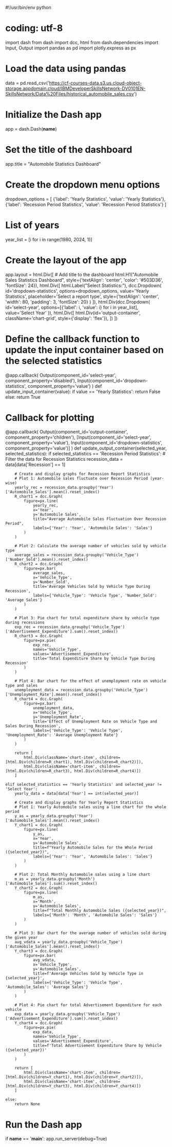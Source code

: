 #!/usr/bin/env python
# coding: utf-8

import dash
from dash import dcc, html
from dash.dependencies import Input, Output
import pandas as pd
import plotly.express as px

# Load the data using pandas
data = pd.read_csv('https://cf-courses-data.s3.us.cloud-object-storage.appdomain.cloud/IBMDeveloperSkillsNetwork-DV0101EN-SkillsNetwork/Data%20Files/historical_automobile_sales.csv')

# Initialize the Dash app
app = dash.Dash(__name__)

# Set the title of the dashboard
app.title = "Automobile Statistics Dashboard"

# Create the dropdown menu options
dropdown_options = [
    {'label': 'Yearly Statistics', 'value': 'Yearly Statistics'},
    {'label': 'Recession Period Statistics', 'value': 'Recession Period Statistics'}
]

# List of years
year_list = [i for i in range(1980, 2024, 1)]

# Create the layout of the app
app.layout = html.Div([
    # Add title to the dashboard
    html.H1("Automobile Sales Statistics Dashboard", style={'textAlign': 'center', 'color': '#503D36', 'fontSize': 24}),
    html.Div([
        html.Label("Select Statistics:"),
        dcc.Dropdown(
            id='dropdown-statistics',
            options=dropdown_options,
            value='Yearly Statistics',
            placeholder='Select a report type',
            style={'textAlign': 'center', 'width': 80, 'padding': 3, 'fontSize': 20}
        )
    ]),
    html.Div(dcc.Dropdown(
        id='select-year',
        options=[{'label': i, 'value': i} for i in year_list],
        value='Select Year'
    )),
    html.Div([
        html.Div(id='output-container', className='chart-grid', style={'display': 'flex'}),
    ])
])

# Define the callback function to update the input container based on the selected statistics
@app.callback(
    Output(component_id='select-year', component_property='disabled'),
    Input(component_id='dropdown-statistics', component_property='value')
)
def update_input_container(value):
    if value == 'Yearly Statistics':
        return False
    else:
        return True

# Callback for plotting
@app.callback(
    Output(component_id='output-container', component_property='children'),
    [Input(component_id='select-year', component_property='value'), Input(component_id='dropdown-statistics', component_property='value')]
)
def update_output_container(selected_year, selected_statistics):
    if selected_statistics == 'Recession Period Statistics':
        # Filter the data for Recession Statistics
        recession_data = data[data['Recession'] == 1]

        # Create and display graphs for Recession Report Statistics
        # Plot 1: Automobile sales fluctuate over Recession Period (year-wise)
        yearly_rec = recession_data.groupby('Year')['Automobile_Sales'].mean().reset_index()
        R_chart1 = dcc.Graph(
            figure=px.line(
                yearly_rec,
                x='Year',
                y='Automobile Sales',
                title="Average Automobile Sales Fluctuation Over Recession Period",
                labels={'Year': 'Year', 'Automobile Sales': 'Sales'}
            )
        )

        # Plot 2: Calculate the average number of vehicles sold by vehicle type
        average_sales = recession_data.groupby('Vehicle_Type')['Number_Sold'].mean().reset_index()
        R_chart2 = dcc.Graph(
            figure=px.bar(
                average_sales,
                x='Vehicle_Type',
                y='Number_Sold',
                title='Average Vehicles Sold by Vehicle Type During Recession',
                labels={'Vehicle_Type': 'Vehicle Type', 'Number_Sold': 'Average Sales'}
            )
        )

        # Plot 3: Pie chart for total expenditure share by vehicle type during recessions
        exp_rec = recession_data.groupby('Vehicle_Type')['Advertisement_Expenditure'].sum().reset_index()
        R_chart3 = dcc.Graph(
            figure=px.pie(
                exp_rec,
                names='Vehicle_Type',
                values='Advertisement_Expenditure',
                title='Total Expenditure Share by Vehicle Type During Recession'
            )
        )

        # Plot 4: Bar chart for the effect of unemployment rate on vehicle type and sales
        unemployment_data = recession_data.groupby('Vehicle_Type')['Unemployment_Rate'].mean().reset_index()
        R_chart4 = dcc.Graph(
            figure=px.bar(
                unemployment_data,
                x='Vehicle_Type',
                y='Unemployment_Rate',
                title='Effect of Unemployment Rate on Vehicle Type and Sales During Recession',
                labels={'Vehicle_Type': 'Vehicle Type', 'Unemployment_Rate': 'Average Unemployment Rate'}
            )
        )

        return [
            html.Div(className='chart-item', children=[html.Div(children=R_chart1), html.Div(children=R_chart2)]),
            html.Div(className='chart-item', children=[html.Div(children=R_chart3), html.Div(children=R_chart4)])
        ]

    elif selected_statistics == 'Yearly Statistics' and selected_year != 'Select Year':
        yearly_data = data[data['Year'] == int(selected_year)]

        # Create and display graphs for Yearly Report Statistics
        # Plot 1: Yearly Automobile sales using a line chart for the whole period
        y_as = yearly_data.groupby('Year')['Automobile_Sales'].mean().reset_index()
        Y_chart1 = dcc.Graph(
            figure=px.line(
                y_as,
                x='Year',
                y='Automobile Sales',
                title=f"Yearly Automobile Sales for the Whole Period ({selected_year})",
                labels={'Year': 'Year', 'Automobile Sales': 'Sales'}
            )
        )

        # Plot 2: Total Monthly Automobile sales using a line chart
        m_as = yearly_data.groupby('Month')['Automobile_Sales'].sum().reset_index()
        Y_chart2 = dcc.Graph(
            figure=px.line(
                m_as,
                x='Month',
                y='Automobile Sales',
                title=f"Total Monthly Automobile Sales ({selected_year})",
                labels={'Month': 'Month', 'Automobile Sales': 'Sales'}
            )
        )

        # Plot 3: Bar chart for the average number of vehicles sold during the given year
        avg_vdata = yearly_data.groupby('Vehicle_Type')['Automobile_Sales'].mean().reset_index()
        Y_chart3 = dcc.Graph(
            figure=px.bar(
                avg_vdata,
                x='Vehicle_Type',
                y='Automobile_Sales',
                title=f'Average Vehicles Sold by Vehicle Type in {selected_year}',
                labels={'Vehicle_Type': 'Vehicle Type', 'Automobile_Sales': 'Average Sales'}
            )
        )

        # Plot 4: Pie chart for total Advertisement Expenditure for each vehicle
        exp_data = yearly_data.groupby('Vehicle_Type')['Advertisement_Expenditure'].sum().reset_index()
        Y_chart4 = dcc.Graph(
            figure=px.pie(
                exp_data,
                names='Vehicle_Type',
                values='Advertisement_Expenditure',
                title=f'Total Advertisement Expenditure Share by Vehicle ({selected_year})'
            )
        )

        return [
            html.Div(className='chart-item', children=[html.Div(children=Y_chart1), html.Div(children=Y_chart2)]),
            html.Div(className='chart-item', children=[html.Div(children=Y_chart3), html.Div(children=Y_chart4)])
        ]

    else:
        return None

# Run the Dash app
if __name__ == '__main__':
    app.run_server(debug=True)
